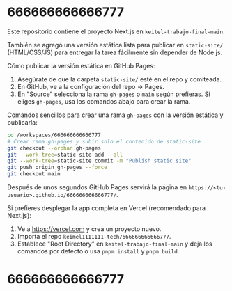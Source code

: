 # 666666666666777

Este repositorio contiene el proyecto Next.js en `keitel-trabajo-final-main`.

También se agregó una versión estática lista para publicar en `static-site/` (HTML/CSS/JS) para entregar la tarea fácilmente sin depender de Node.js.

Cómo publicar la versión estática en GitHub Pages:

1. Asegúrate de que la carpeta `static-site/` esté en el repo y comiteada.
2. En GitHub, ve a la configuración del repo → Pages.
3. En "Source" selecciona la rama `gh-pages` o `main` según prefieras. Si eliges `gh-pages`, usa los comandos abajo para crear la rama.

Comandos sencillos para crear una rama `gh-pages` con la versión estática y publicarla:

```bash
cd /workspaces/666666666666777
# Crear rama gh-pages y subir solo el contenido de static-site
git checkout --orphan gh-pages
git --work-tree=static-site add --all
git --work-tree=static-site commit -m "Publish static site"
git push origin gh-pages --force
git checkout main
```

Después de unos segundos GitHub Pages servirá la página en `https://<tu-usuario>.github.io/666666666666777/`.

Si prefieres desplegar la app completa en Vercel (recomendado para Next.js):

1. Ve a https://vercel.com y crea un proyecto nuevo.
2. Importa el repo `keimel1111111-tech/666666666666777`.
3. Establece "Root Directory" en `keitel-trabajo-final-main` y deja los comandos por defecto o usa `pnpm install` y `pnpm build`.
# 666666666666777